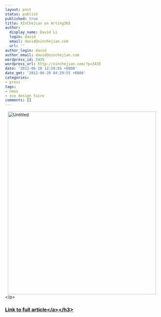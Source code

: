 ```yaml
---
layout: post
status: publish
published: true
title: XInCheJian on Arting365
author:
  display_name: David Li
  login: david
  email: david@xinchejian.com
  url: ''
author_login: david
author_email: david@xinchejian.com
wordpress_id: 3435
wordpress_url: http://xinchejian.com/?p=3435
date: '2012-06-20 12:29:55 +0800'
date_gmt: '2012-06-20 04:29:55 +0800'
categories:
- press
tags:
- news
- eco design faire
comments: []
---
```

<p><img style="display:block; margin-left:auto; margin-right:auto;" src="http:&#47;&#47;xinchejian.com&#47;wp-content&#47;uploads&#47;2012&#47;06&#47;untitled.jpg" alt="Untitled" title="untitled.jpg" border="0" width="487" height="600" &#47;><&#47;p></p>
<h3><a href="http:&#47;&#47;indu.arting365.com&#47;creative&#47;2011-11-16&#47;1321423949d251806.html">Link to full article<&#47;a><&#47;h3></p>
